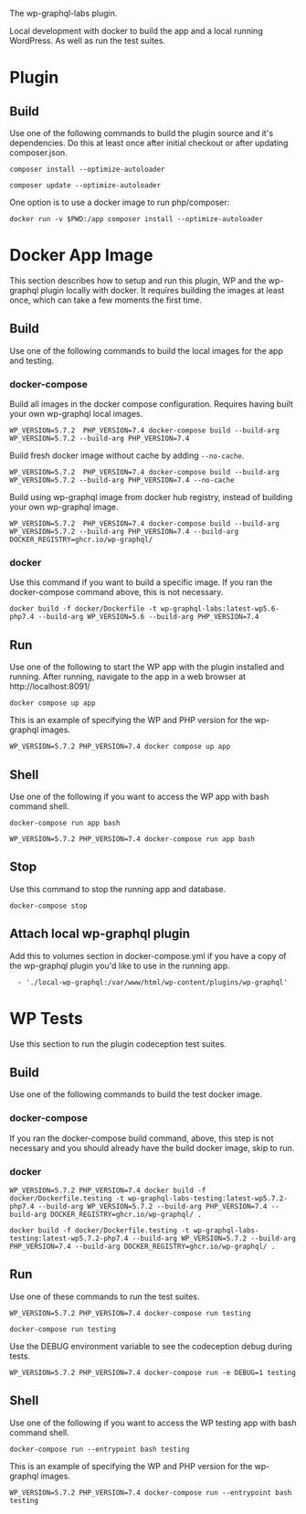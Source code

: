 The wp-graphql-labs plugin.

Local development with docker to build the app and a local running WordPress. As well as run the test suites.

# Plugin

## Build

Use one of the following commands to build the plugin source and it's dependencies. Do this at least once after initial checkout or after updating composer.json.

    composer install --optimize-autoloader

    composer update --optimize-autoloader

One option is to use a docker image to run php/composer:

    docker run -v $PWD:/app composer install --optimize-autoloader

# Docker App Image

This section describes how to setup and run this plugin, WP and the wp-graphql plugin locally with docker.  It requires building the images at least once, which can take a few moments the first time. 

## Build

Use one of the following commands to build the local images for the app and testing.

### docker-compose

Build all images in the docker compose configuration. Requires having built your own wp-graphql local images.

    WP_VERSION=5.7.2  PHP_VERSION=7.4 docker-compose build --build-arg WP_VERSION=5.7.2 --build-arg PHP_VERSION=7.4

Build fresh docker image without cache by adding `--no-cache`.

    WP_VERSION=5.7.2  PHP_VERSION=7.4 docker-compose build --build-arg WP_VERSION=5.7.2 --build-arg PHP_VERSION=7.4 --no-cache

Build using wp-graphql image from docker hub registry, instead of building your own wp-graphql image.

    WP_VERSION=5.7.2  PHP_VERSION=7.4 docker-compose build --build-arg WP_VERSION=5.7.2 --build-arg PHP_VERSION=7.4 --build-arg DOCKER_REGISTRY=ghcr.io/wp-graphql/

### docker

Use this command if you want to build a specific image. If you ran the docker-compose command above, this is not necessary.

    docker build -f docker/Dockerfile -t wp-graphql-labs:latest-wp5.6-php7.4 --build-arg WP_VERSION=5.6 --build-arg PHP_VERSION=7.4

## Run

Use one of the following to start the WP app with the plugin installed and running. After running, navigate to the app in a web browser at http://localhost:8091/

    docker compose up app

This is an example of specifying the WP and PHP version for the wp-graphql images.

    WP_VERSION=5.7.2 PHP_VERSION=7.4 docker compose up app

## Shell

Use one of the following if you want to access the WP app with bash command shell.

    docker-compose run app bash

    WP_VERSION=5.7.2 PHP_VERSION=7.4 docker-compose run app bash

## Stop

Use this command to stop the running app and database.

    docker-compose stop

## Attach local wp-graphql plugin

Add this to volumes section in docker-compose.yml if you have a copy of the wp-graphql plugin you'd like to use in the running app. 

      - './local-wp-graphql:/var/www/html/wp-content/plugins/wp-graphql'

# WP Tests

Use this section to run the plugin codeception test suites.

## Build

Use one of the following commands to build the test docker image. 

### docker-compose

If you ran the docker-compose build command, above, this step is not necessary and you should already have the build docker image, skip to run.

### docker

    WP_VERSION=5.7.2 PHP_VERSION=7.4 docker build -f docker/Dockerfile.testing -t wp-graphql-labs-testing:latest-wp5.7.2-php7.4 --build-arg WP_VERSION=5.7.2 --build-arg PHP_VERSION=7.4 --build-arg DOCKER_REGISTRY=ghcr.io/wp-graphql/ .

    docker build -f docker/Dockerfile.testing -t wp-graphql-labs-testing:latest-wp5.7.2-php7.4 --build-arg WP_VERSION=5.7.2 --build-arg PHP_VERSION=7.4 --build-arg DOCKER_REGISTRY=ghcr.io/wp-graphql/ .

## Run

Use one of these commands to run the test suites.

    WP_VERSION=5.7.2 PHP_VERSION=7.4 docker-compose run testing

    docker-compose run testing

Use the DEBUG environment variable to see the codeception debug during tests.

    WP_VERSION=5.7.2 PHP_VERSION=7.4 docker-compose run -e DEBUG=1 testing

## Shell

Use one of the following if you want to access the WP testing app with bash command shell.

    docker-compose run --entrypoint bash testing

This is an example of specifying the WP and PHP version for the wp-graphql images.

    WP_VERSION=5.7.2 PHP_VERSION=7.4 docker-compose run --entrypoint bash testing
